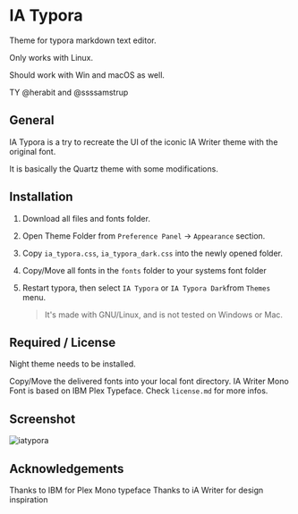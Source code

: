 # IA Typora

Theme for typora markdown text editor.

Only works with Linux.

Should work with Win and macOS as well.

TY @herabit and @ssssamstrup

## General

IA Typora is a try to recreate the UI of the iconic IA Writer theme with the original font.

It is basically the Quartz theme with some modifications.

## Installation

1. Download all files and fonts folder.
2. Open Theme Folder from `Preference Panel` → `Appearance` section.
   
3. Copy `ia_typora.css`, `ia_typora_dark.css` into the newly opened folder.
4. Copy/Move all fonts in the `fonts` folder to your systems font folder
5. Restart typora, then select `IA Typora` or `IA Typora Dark`from `Themes` menu.
   
   > It's made with GNU/Linux, and is not tested on Windows or Mac.

## Required / License

Night theme needs to be installed. 

Copy/Move the delivered fonts into your local font directory. IA Writer Mono Font is based on IBM Plex Typeface. Check `license.md` for more infos. 

## Screenshot
![iatypora](iatypora.jpeg)

## Acknowledgements
Thanks to IBM for Plex Mono typeface
Thanks to iA Writer for design inspiration
